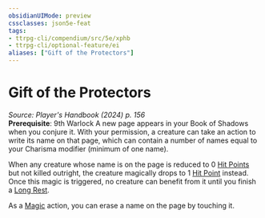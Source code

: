 ```yaml
---
obsidianUIMode: preview
cssclasses: json5e-feat
tags:
- ttrpg-cli/compendium/src/5e/xphb
- ttrpg-cli/optional-feature/ei
aliases: ["Gift of the Protectors"]
---
```

# Gift of the Protectors
*Source: Player's Handbook (2024) p. 156*  
**Prerequisite**: 9th Warlock
A new page appears in your Book of Shadows when you conjure it. With your permission, a creature can take an action to write its name on that page, which can contain a number of names equal to your Charisma modifier (minimum of one name).

When any creature whose name is on the page is reduced to 0 [Hit Points](2-Mechanics/CLI/rules/variant-rules/hit-points-xphb.md) but not killed outright, the creature magically drops to 1 [Hit Point](2-Mechanics/CLI/rules/variant-rules/hit-points-xphb.md) instead. Once this magic is triggered, no creature can benefit from it until you finish a [Long Rest](2-Mechanics/CLI/rules/variant-rules/long-rest-xphb.md).

As a [Magic](2-Mechanics/CLI/rules/actions.md#Magic) action, you can erase a name on the page by touching it.